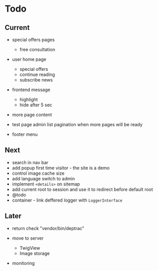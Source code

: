# Todo

## Current

- special offers pages
  - free consultation

- user home page
  - special offers
  - continue reading
  - subscribe news
- frontend message
  - highlight
  - hide after 5 sec
- more page content
- test page admin list pagination when more pages will be ready
- footer menu

## Next

- search in nav bar
- add popup first time visitor - the site is a demo
- control image cache size
- add language switch to admin
- implement `<details>` on sitemap
- add current root to session and use it to redirect before default root
- @todo
- container - link deffered logger with `LoggerInterface`

## Later

- return check "vendor/bin/deptrac"

- move to server
  - TwigView
  - Image storage

- monitoring
